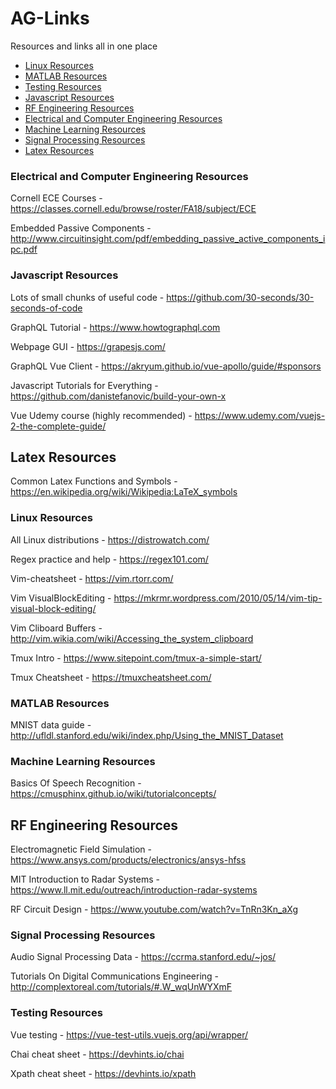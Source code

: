 # AG-Links
Resources and links all in one place

- [Linux Resources](#Linux-Resources)
- [MATLAB Resources](#MATLAB-Resources)
- [Testing Resources](#Testing-Resources)
- [Javascript Resources](#JS-Resources)
- [RF Engineering Resources](#RF-Resources)
- [Electrical and Computer Engineering Resources](#ECE-Resources)
- [Machine Learning Resources](#ML-Resources)
- [Signal Processing Resources](#SP-Resources)
- [Latex Resources](#Latex-Resources)

### Electrical and Computer Engineering Resources
Cornell ECE Courses - https://classes.cornell.edu/browse/roster/FA18/subject/ECE

Embedded Passive Components - http://www.circuitinsight.com/pdf/embedding_passive_active_components_ipc.pdf

### Javascript Resources
Lots of small chunks of useful code - https://github.com/30-seconds/30-seconds-of-code

GraphQL Tutorial - https://www.howtographql.com

Webpage GUI - https://grapesjs.com/

GraphQL Vue Client - https://akryum.github.io/vue-apollo/guide/#sponsors

Javascript Tutorials for Everything - https://github.com/danistefanovic/build-your-own-x

Vue Udemy course (highly recommended) - https://www.udemy.com/vuejs-2-the-complete-guide/

## Latex Resources
Common Latex Functions and Symbols - https://en.wikipedia.org/wiki/Wikipedia:LaTeX_symbols

### Linux Resources
All Linux distributions - https://distrowatch.com/

Regex practice and help - https://regex101.com/

Vim-cheatsheet - https://vim.rtorr.com/

Vim VisualBlockEditing - https://mkrmr.wordpress.com/2010/05/14/vim-tip-visual-block-editing/

Vim Cliboard Buffers - http://vim.wikia.com/wiki/Accessing_the_system_clipboard

Tmux Intro - https://www.sitepoint.com/tmux-a-simple-start/

Tmux Cheatsheet - https://tmuxcheatsheet.com/

### MATLAB Resources
MNIST data guide - http://ufldl.stanford.edu/wiki/index.php/Using_the_MNIST_Dataset

### Machine Learning Resources
Basics Of Speech Recognition - https://cmusphinx.github.io/wiki/tutorialconcepts/

## RF Engineering Resources
Electromagnetic Field Simulation - https://www.ansys.com/products/electronics/ansys-hfss

MIT Introduction to Radar Systems - https://www.ll.mit.edu/outreach/introduction-radar-systems

RF Circuit Design - https://www.youtube.com/watch?v=TnRn3Kn_aXg

### Signal Processing Resources
Audio Signal Processing Data - https://ccrma.stanford.edu/~jos/

Tutorials On Digital Communications Engineering - http://complextoreal.com/tutorials/#.W_wqUnWYXmF

### Testing Resources
Vue testing - https://vue-test-utils.vuejs.org/api/wrapper/

Chai cheat sheet - https://devhints.io/chai

Xpath cheat sheet - https://devhints.io/xpath
